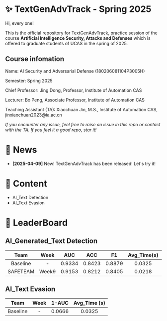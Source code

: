 # ✨ TextGenAdvTrack - Spring 2025
Hi, every one! 

This is the official repository for TextGenAdvTrack, practice session of the course **Artificial Intelligence Security, Attacks and Defenses** which is offered to graduate students of UCAS in the spring of 2025.

## Course infomation

Name: AI Security and Adversarial Defense (180206081104P3005H)

Semester: Spring 2025

Chief Professor: Jing Dong, Professor, Institute of Automation CAS

Lecturer: Bo Peng, Associate Professor, Institute of Automation CAS

Teaching Assistant (TA): Xiaochuan Jin, M.S., Institute of Automation CAS, jinxiaochuan2023@ia.ac.cn

*If you encounter any issue, feel free to raise an issue in this repo or contact with the TA.*
*If you feel it a good repo, star it!*

# 📣 News
- **[2025-04-09]** New! TextGenAdvTrack has been released! Let's try it! 


# 📜 Content
- AI_Text Detection
- AI_Text Evasion


# 🥇 LeaderBoard
## AI_Generated_Text Detection

|Team | Week | AUC | ACC | F1 | Avg_Time(s) | Final_Score |
|:-----:|:----:|:----:|:----:|:----:|:----:|:----:|
|Baseline|   -  | 0.9334 | 0.8423 | 0.8879 | 0.0325 | 0.9015 |
|SAFETEAM| Week9 | 0.9153 | 0.8212 | 0.8405 | 0.0218 | 0.8796 |

## AI_Text Evasion

|Team | Week | 1-AUC | Avg_Time (s) | 
|:-----:|:----:|:----:|:------:|
|Baseline| - | 0.0666  | 0.0325  |



